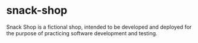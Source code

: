 # snack-shop
Snack Shop is a fictional shop, intended to be developed and deployed for the purpose of practicing software development and testing.
